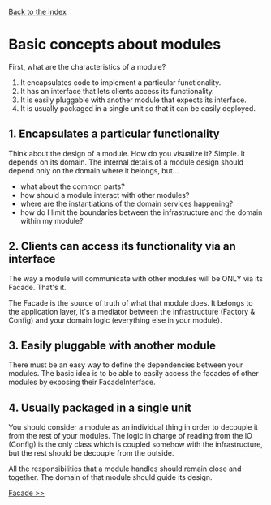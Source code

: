 [Back to the index](../docs)

# Basic concepts about modules

First, what are the characteristics of a module?

1. It encapsulates code to implement a particular functionality.
2. It has an interface that lets clients access its functionality.
3. It is easily pluggable with another module that expects its interface.
4. It is usually packaged in a single unit so that it can be easily deployed.

## 1. Encapsulates a particular functionality

Think about the design of a module. How do you visualize it? Simple. It depends on its domain. The internal details of a
module design should depend only on the domain where it belongs, but...

- what about the common parts?
- how should a module interact with other modules?
- where are the instantiations of the domain services happening?
- how do I limit the boundaries between the infrastructure and the domain within my module?

## 2. Clients can access its functionality via an interface

The way a module will communicate with other modules will be ONLY via its Facade. That's it.

The Facade is the source of truth of what that module does. It belongs to the application layer, it's a mediator between
the infrastructure (Factory & Config) and your domain logic (everything else in your module).

## 3. Easily pluggable with another module

There must be an easy way to define the dependencies between your modules. The basic idea is to be able to easily access
the facades of other modules by exposing their FacadeInterface.

## 4. Usually packaged in a single unit

You should consider a module as an individual thing in order to decouple it from the rest of your modules. The logic in
charge of reading from the IO (Config) is the only class which is coupled somehow with the infrastructure, but the rest
should be decouple from the outside.

All the responsibilities that a module handles should remain close and together. The domain of that module should guide
its design.

[Facade >>](../docs/002_facade.md)
